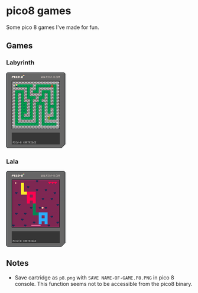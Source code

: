 # pico8 games

Some pico 8 games I've made for fun.

## Games

### Labyrinth

![labyrinth](carts/labyrinth.p8.png)

### Lala

![lala](carts/lala.p8.png)

## Notes

- Save cartridge as ``p8.png`` with ``SAVE NAME-OF-GAME.P8.PNG`` in pico 8 console. This function seems not to be accessible from the pico8 binary.